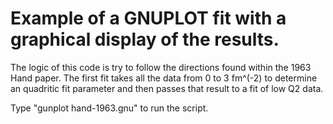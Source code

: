 
# Example of a GNUPLOT fit with a graphical display of the results.

The logic of this code is try to follow the directions found within the 1963 Hand paper.
The first fit takes all the data from 0 to 3 fm^(-2) to determine an quadritic fit
parameter and then passes that result to a fit of low Q2 data.

Type "gunplot hand-1963.gnu" to run the script.
